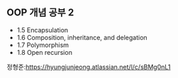 ## OOP 개념 공부 2
- 1.5    Encapsulation
- 1.6    Composition, inheritance, and delegation
- 1.7    Polymorphism
- 1.8    Open recursion


정형준:https://hyungjunjeong.atlassian.net/l/c/sBMg0nL1
